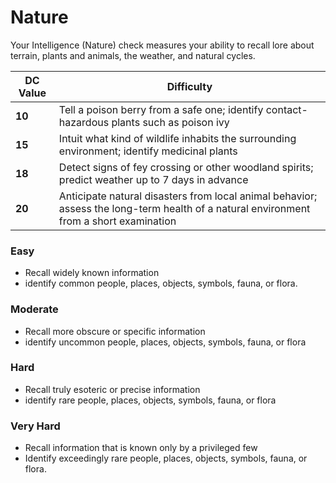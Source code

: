 # Nature

Your Intelligence (Nature) check measures your ability to recall lore about terrain, plants and animals, the weather, and natural cycles.

| DC Value | Difficulty        |
| -------- | ----------------- |
|**10** |Tell a poison berry from a safe one; identify contact-hazardous plants such as poison ivy|
|**15** |Intuit what kind of wildlife inhabits the surrounding environment; identify medicinal plants|
|**18** |Detect signs of fey crossing or other woodland spirits; predict weather up to 7 days in advance|
|**20** |Anticipate natural disasters from local animal behavior; assess the long-term health of a natural environment from a short examination|


### Easy
  - Recall widely known information
  - identify common people, places, objects, symbols, fauna, or flora.

### Moderate
  - Recall more obscure or specific information
  - identify uncommon people, places, objects, symbols, fauna, or flora

### Hard
  - Recall truly esoteric or precise information
  - identify rare people, places, objects, symbols, fauna, or flora

### Very Hard
  - Recall information that is known only by a privileged few
  - Identify exceedingly rare people, places, objects, symbols, fauna, or flora.